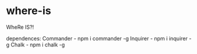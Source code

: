 # where-is

WheRe IS?!

dependences:
Commander - npm i commander -g
Inquirer - npm i inquirer -g
Chalk - npm i chalk -g

